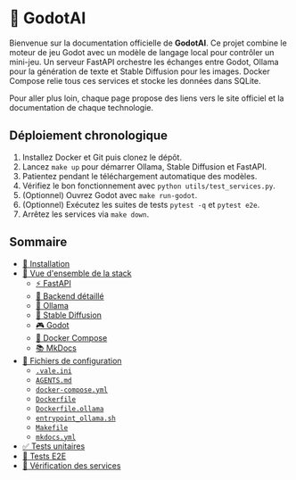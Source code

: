 # 🤖 GodotAI

Bienvenue sur la documentation officielle de **GodotAI**. Ce projet combine le moteur de jeu Godot avec un modèle de langage local pour contrôler un mini-jeu. Un serveur FastAPI orchestre les échanges entre Godot, Ollama pour la génération de texte et Stable Diffusion pour les images. Docker Compose relie tous ces services et stocke les données dans SQLite.

Pour aller plus loin, chaque page propose des liens vers le site officiel et la documentation de chaque technologie.

## Déploiement chronologique
1. Installez Docker et Git puis clonez le dépôt.
2. Lancez `make up` pour démarrer Ollama, Stable Diffusion et FastAPI.
3. Patientez pendant le téléchargement automatique des modèles.
4. Vérifiez le bon fonctionnement avec `python utils/test_services.py`.
5. (Optionnel) Ouvrez Godot avec `make run-godot`.
6. (Optionnel) Exécutez les suites de tests `pytest -q` et `pytest e2e`.
7. Arrêtez les services via `make down`.

## Sommaire
- [🚀 Installation](installation.md)
- [🧩 Vue d'ensemble de la stack](stack.md)
  - [⚡ FastAPI](fastapi.md)
  - [📝 Backend détaillé](backend.md)
  - [🦙 Ollama](ollama.md)
  - [🎨 Stable Diffusion](stable-diffusion.md)
  - [🎮 Godot](godot.md)
  - [🐳 Docker Compose](docker-compose.md)
  - [📚 MkDocs](mkdocs.md)
- [📁 Fichiers de configuration](gitignore.md)
  - [`.vale.ini`](vale.md)
  - [`AGENTS.md`](agents-file.md)
  - [`docker-compose.yml`](docker-compose-yml.md)
  - [`Dockerfile`](dockerfile.md)
  - [`Dockerfile.ollama`](dockerfile-ollama.md)
  - [`entrypoint_ollama.sh`](entrypoint-ollama.md)
  - [`Makefile`](makefile.md)
  - [`mkdocs.yml`](mkdocs-yml.md)
- [✅ Tests unitaires](tests-unitaires.md)
- [🚦 Tests E2E](tests-e2e.md)
- [🔧 Vérification des services](test-services.md)
